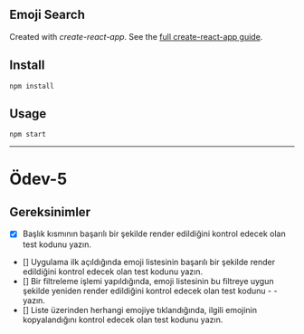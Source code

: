 ## Emoji Search

Created with _create-react-app_. See the [full create-react-app guide](https://github.com/facebookincubator/create-react-app/blob/master/packages/react-scripts/template/README.md).

## Install

`npm install`

## Usage

`npm start`

---

# Ödev-5

## Gereksinimler

- [x] Başlık kısmının başarılı bir şekilde render edildiğini kontrol edecek olan test kodunu yazın.
- [] Uygulama ilk açıldığında emoji listesinin başarılı bir şekilde render edildiğini kontrol edecek olan test kodunu yazın.
- [] Bir filtreleme işlemi yapıldığında, emoji listesinin bu filtreye uygun şekilde yeniden render edildiğini kontrol edecek olan test kodunu - - yazın.
- [] Liste üzerinden herhangi emojiye tıklandığında, ilgili emojinin kopyalandığını kontrol edecek olan test kodunu yazın.
